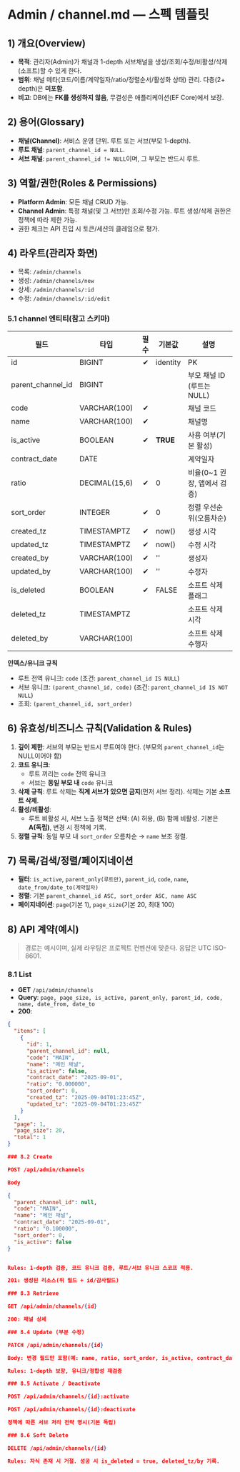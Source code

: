 # Admin / channel.md — 스펙 템플릿

## 1) 개요(Overview)
- **목적**: 관리자(Admin)가 채널과 1-depth 서브채널을 생성/조회/수정/비활성/삭제(소프트)할 수 있게 한다.
- **범위**: 채널 메타(코드/이름/계약일자/ratio/정렬순서/활성화 상태) 관리. 다층(2+ depth)은 **미포함**.
- **비고**: DB에는 **FK를 생성하지 않음**, 무결성은 애플리케이션(EF Core)에서 보장.

## 2) 용어(Glossary)
- **채널(Channel)**: 서비스 운영 단위. 루트 또는 서브(부모 1-depth).
- **루트 채널**: `parent_channel_id = NULL`.
- **서브 채널**: `parent_channel_id != NULL`이며, 그 부모는 반드시 루트.

## 3) 역할/권한(Roles & Permissions)
- **Platform Admin**: 모든 채널 CRUD 가능.
- **Channel Admin**: 특정 채널(및 그 서브)만 조회/수정 가능. 루트 생성/삭제 권한은 정책에 따라 제한 가능.
- 권한 체크는 API 진입 시 토큰/세션의 클레임으로 평가.

## 4) 라우트(관리자 화면)
- 목록: `/admin/channels`
- 생성: `/admin/channels/new`
- 상세: `/admin/channels/:id`
- 수정: `/admin/channels/:id/edit`

### 5.1 channel 엔티티(참고 스키마)
| 필드 | 타입 | 필수 | 기본값 | 설명 |
|---|---|---:|---|---|
| id | BIGINT | ✔︎ | identity | PK |
| parent_channel_id | BIGINT |  |  | 부모 채널 ID (루트는 NULL) |
| code | VARCHAR(100) | ✔︎ |  | 채널 코드 |
| name | VARCHAR(100) | ✔︎ |  | 채널명 |
| is_active | BOOLEAN | ✔︎ | **TRUE** | 사용 여부(기본 활성) |
| contract_date | DATE |  |  | 계약일자 |
| ratio | DECIMAL(15,6) | ✔︎ | 0 | 비율(0~1 권장, 앱에서 검증) |
| sort_order | INTEGER | ✔︎ | 0 | 정렬 우선순위(오름차순) |
| created_tz | TIMESTAMPTZ | ✔︎ | now() | 생성 시각 |
| updated_tz | TIMESTAMPTZ | ✔︎ | now() | 수정 시각 |
| created_by | VARCHAR(100) | ✔︎ | '' | 생성자 |
| updated_by | VARCHAR(100) | ✔︎ | '' | 수정자 |
| is_deleted | BOOLEAN | ✔︎ | FALSE | 소프트 삭제 플래그 |
| deleted_tz | TIMESTAMPTZ |  |  | 소프트 삭제 시각 |
| deleted_by | VARCHAR(100) |  |  | 소프트 삭제 수행자 |

**인덱스/유니크 규칙**
- 루트 전역 유니크: `code` (조건: `parent_channel_id IS NULL`)
- 서브 유니크: `(parent_channel_id, code)` (조건: `parent_channel_id IS NOT NULL`)
- 조회: `(parent_channel_id, sort_order)`

## 6) 유효성/비즈니스 규칙(Validation & Rules)
1. **깊이 제한**: 서브의 부모는 반드시 루트여야 한다. (부모의 `parent_channel_id`는 NULL이어야 함)
2. **코드 유니크**:  
   - 루트 끼리는 `code` 전역 유니크  
   - 서브는 **동일 부모 내** `code` 유니크
3. **삭제 규칙**: 루트 삭제는 **직계 서브가 있으면 금지**(먼저 서브 정리). 삭제는 기본 **소프트 삭제**.
4. **활성/비활성**:  
   - 루트 비활성 시, 서브 노출 정책은 선택: (A) 허용, (B) 함께 비활성. 기본은 **A(독립)**, 변경 시 정책에 기록.
5. **정렬 규칙**: 동일 부모 내 `sort_order` 오름차순 → `name` 보조 정렬.

## 7) 목록/검색/정렬/페이지네이션
- **필터**: `is_active`, `parent_only(루트만)`, `parent_id`, `code`, `name`, `date_from/date_to(계약일자)`
- **정렬**: 기본 `parent_channel_id ASC, sort_order ASC, name ASC`
- **페이지네이션**: `page`(기본 1), `page_size`(기본 20, 최대 100)

## 8) API 계약(예시)
> 경로는 예시이며, 실제 라우팅은 프로젝트 컨벤션에 맞춘다. 응답은 UTC ISO-8601.

### 8.1 List
- **GET** `/api/admin/channels`
- **Query**: `page, page_size, is_active, parent_only, parent_id, code, name, date_from, date_to`
- **200**:
```json
{
  "items": [
    {
      "id": 1,
      "parent_channel_id": null,
      "code": "MAIN",
      "name": "메인 채널",
      "is_active": false,
      "contract_date": "2025-09-01",
      "ratio": "0.000000",
      "sort_order": 0,
      "created_tz": "2025-09-04T01:23:45Z",
      "updated_tz": "2025-09-04T01:23:45Z"
    }
  ],
  "page": 1,
  "page_size": 20,
  "total": 1
}

### 8.2 Create

POST /api/admin/channels

Body

{
  "parent_channel_id": null,
  "code": "MAIN",
  "name": "메인 채널",
  "contract_date": "2025-09-01",
  "ratio": "0.100000",
  "sort_order": 0,
  "is_active": false
}


Rules: 1-depth 검증, 코드 유니크 검증, 루트/서브 유니크 스코프 적용.

201: 생성된 리소스(위 필드 + id/감사필드)

### 8.3 Retrieve

GET /api/admin/channels/{id}

200: 채널 상세

### 8.4 Update (부분 수정)

PATCH /api/admin/channels/{id}

Body: 변경 필드만 포함(예: name, ratio, sort_order, is_active, contract_date, parent_channel_id)

Rules: 1-depth 보장, 유니크/정합성 재검증

### 8.5 Activate / Deactivate

POST /api/admin/channels/{id}:activate

POST /api/admin/channels/{id}:deactivate

정책에 따른 서브 처리 전략 명시(기본 독립)

### 8.6 Soft Delete

DELETE /api/admin/channels/{id}

Rules: 자식 존재 시 거절. 성공 시 is_deleted = true, deleted_tz/by 기록.

